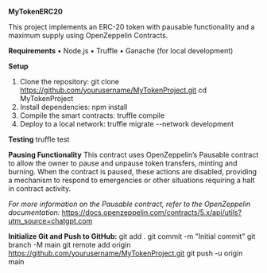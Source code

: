 **MyTokenERC20**

This project implements an ERC-20 token with pausable functionality and a maximum supply using OpenZeppelin Contracts.

**Requirements**
	•	Node.js
	•	Truffle
	•	Ganache (for local development)

**Setup**
1.	Clone the repository:
  git clone https://github.com/yourusername/MyTokenProject.git
  cd MyTokenProject
2.	Install dependencies:
   npm install
3.	Compile the smart contracts:
  truffle compile
4.	Deploy to a local network:
  truffle migrate --network development

**Testing**
  truffle test

**Pausing Functionality**
This contract uses OpenZeppelin’s Pausable contract to allow the owner to pause and unpause token transfers, minting and burning.
When the contract is paused, these actions are disabled, providing a mechanism to respond to emergencies or other situations 
requiring a halt in contract activity.

*For more information on the Pausable contract, refer to the OpenZeppelin documentation:*
https://docs.openzeppelin.com/contracts/5.x/api/utils?utm_source=chatgpt.com

**Initialize Git and Push to GitHub:**
git add .
git commit -m "Initial commit"
git branch -M main
git remote add origin https://github.com/yourusername/MyTokenProject.git
git push -u origin main
